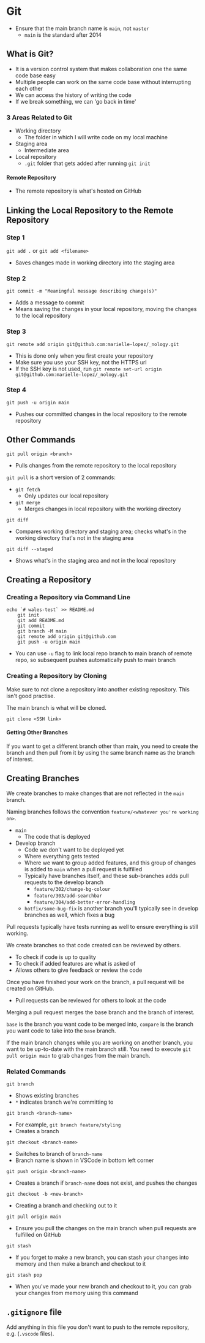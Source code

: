 # Git

- Ensure that the main branch name is `main`, not `master`
    - `main` is the standard after 2014

## What is Git?
- It is a version control system that makes collaboration one the same code base easy
- Multiple people can work on the same code base without interrupting each other
- We can access the history of writing the code
- If we break something, we can 'go back in time'

### 3 Areas Related to Git
- Working directory
    - The folder in which I will write code on my local machine
- Staging area
    - Intermediate area
- Local repository
    - `.git` folder that gets added after running `git init`

#### Remote Repository
- The remote repository is what's hosted on GitHub


## Linking the Local Repository to the Remote Repository

### Step 1
`git add .` or `git add <filename>`
- Saves changes made in working directory into the staging area

### Step 2
`git commit -m "Meaningful message describing change(s)"`
- Adds a message to commit
- Means saving the changes in your local repository, moving the changes to the local repository

### Step 3
`git remote add origin git@github.com:marielle-lopez/_nology.git`
- This is done only when you first create your repository
- Make sure you use your SSH key, not the HTTPS url
- If the SSH key is not used, run `git remote set-url origin git@github.com:marielle-lopez/_nology.git`

### Step 4
`git push -u origin main`
- Pushes our committed changes in the local repository to the remote repository


## Other Commands
`git pull origin <branch>`
- Pulls changes from the remote repository to the local repository

`git pull` is a short version of 2 commands:
- `git fetch`
    - Only updates our local repository
- `git merge`
    - Merges changes in local repository with the working directory

`git diff`
- Compares working directory and staging area; checks what's in the working directory that's not in the staging area

`git diff --staged`
- Shows what's in the staging area and not in the local repository


## Creating a Repository
### Creating a Repository via Command Line
```
echo `# wales-test` >> README.md
    git init
    git add README.md
    git commit
    git branch -M main
    git remote add origin git@github.com
    git push -u origin main
```
- You can use `-u` flag to link local repo branch to main branch of remote repo, so subsequent pushes automatically push to main branch

### Creating a Repository by Cloning
Make sure to not clone a repository into another existing repository. This isn't good practise.

The main branch is what will be cloned.

`git clone <SSH link>`

#### Getting Other Branches
If you want to get a different branch other than main, you need to create the branch and then pull from it by using the same branch name as the branch of interest.


## Creating Branches
We create branches to make changes that are not reflected in the `main` branch.

Naming branches follows the convention `feature/<whatever you're working on>`.
- `main`
    - The code that is deployed
- Develop branch
    - Code we don't want to be deployed yet
    - Where everything gets tested
    - Where we want to group added features, and this group of changes is added to `main` when a pull request is fulfilled
    - Typically have branches itself, and these sub-branches adds pull requests to the develop branch
        - `feature/302/change-bg-colour`
        - `feature/303/add-searchbar`
        - `feature/304/add-better-error-handling`
    - `hotfix/some-bug-fix` is another branch you'll typically see in develop branches as well, which fixes a bug

Pull requests typically have tests running as well to ensure everything is still working.

We create branches so that code created can be reviewed by others.
- To check if code is up to quality
- To check if added features are what is asked of
- Allows others to give feedback or review the code

Once you have finished your work on the branch, a pull request will be created on GitHub.
- Pull requests can be reviewed for others to look at the code

Merging a pull request merges the base branch and the branch of interest.

`base` is the branch you want code to be merged into, `compare` is the branch you want code to take into the `base` branch.

If the main branch changes while you are working on another branch, you want to be up-to-date with the main branch still. You need to execute `git pull origin main` to grab changes from the main branch.

### Related Commands

`git branch`
- Shows existing branches
- `*` indicates branch we're committing to

`git branch <branch-name>`
- For example, `git branch feature/styling`
- Creates a branch

`git checkout <branch-name>`
- Switches to branch of `branch-name`
- Branch name is shown in VSCode in bottom left corner

`git push origin <branch-name>`
- Creates a branch if `branch-name` does not exist, and pushes the changes

`git checkout -b <new-branch>`
- Creating a branch and checking out to it

`git pull origin main`
- Ensure you pull the changes on the main branch when pull requests are fulfilled on GitHub

`git stash`
- If you forget to make a new branch, you can stash your changes into memory and then make a branch and checkout to it

`git stash pop`
- When you've made your new branch and checkout to it, you can grab your changes from memory using this command


## `.gitignore` file
Add anything in this file you don't want to push to the remote repository, e.g. (`.vscode` files).